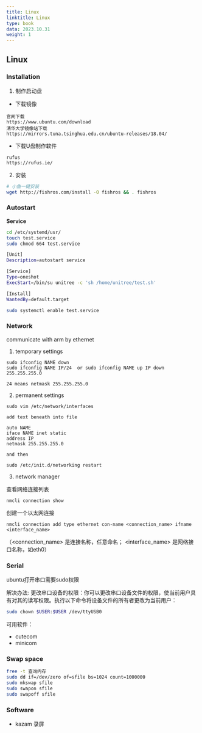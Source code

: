 ```yaml
---
title: Linux
linktitle: Linux
type: book
data: 2023.10.31
weight: 1
---
```


## Linux

### Installation

1. 制作启动盘

- 下载镜像
```
官网下载
https://www.ubuntu.com/download
清华大学镜像站下载
https://mirrors.tuna.tsinghua.edu.cn/ubuntu-releases/18.04/
```

- 下载U盘制作软件
```
rufus
https://rufus.ie/
```

2. 安装

```sh
# 小鱼一键安装
wget http://fishros.com/install -O fishros && . fishros
```

### Autostart

**Service**

```sh
cd /etc/systemd/usr/
touch test.service
sudo chmod 664 test.service
```

```sh
[Unit]
Description=autostart service

[Service]
Type=oneshot
ExecStart=/bin/su unitree -c 'sh /home/unitree/test.sh'

[Install]
WantedBy=default.target
```

```sh
sudo systemctl enable test.service
```

### Network

communicate with arm by ethernet

1. temporary settings
```
sudo ifconfig NAME down
sudo ifconfig NAME IP/24  or sudo ifconfig NAME up IP down 255.255.255.0
```

    24 means netmask 255.255.255.0

2. permanent settings
```
sudo vim /etc/network/interfaces
```

    add text beneath into file
```
auto NAME
iface NAME inet static
address IP
netmask 255.255.255.0
```
    and then
```
sudo /etc/init.d/networking restart
```

3. network manager

查看网络连接列表
```sheel
nmcli connection show 
```

创建一个以太网连接
```shell
nmcli connection add type ethernet con-name <connection_name> ifname <interface_name>
```
（<connection_name> 是连接名称，任意命名； <interface_name> 是网络接口名称，如eth0）


### Serial

ubuntu打开串口需要sudo权限

解决办法:
更改串口设备的权限：你可以更改串口设备文件的权限，使当前用户具有对其的读写权限。执行以下命令将设备文件的所有者更改为当前用户：
```bash
sudo chown $USER:$USER /dev/ttyUSB0
```

可用软件：
+ cutecom
+ minicom

### Swap space

```bash
free -t 查询内存
sudo dd if=/dev/zero of=sfile bs=1024 count=1000000
sudo mkswap sfile
sudo swapon sfile
sudo swapoff sfile
```

### Software

+ kazam 录屏